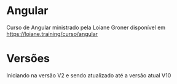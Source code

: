 # Angular
Curso de Angular ministrado pela Loiane Groner disponível em https://loiane.training/curso/angular

# Versões
Iniciando na versão V2 e sendo atualizado até a versão atual V10
